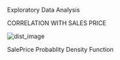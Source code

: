 Exploratory Data Analysis

CORRELATION WITH SALES PRICE


![dist_image](https://user-images.githubusercontent.com/109108274/183962915-d580530c-66ca-48df-a749-b9d208466996.png)

SalePrice Probablity Density Function
